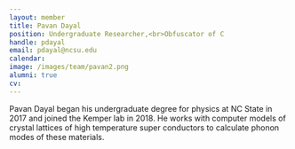```yaml
---
layout: member
title: Pavan Dayal
position: Undergraduate Researcher,<br>Obfuscator of C
handle: pdayal
email: pdayal@ncsu.edu
calendar:
image: /images/team/pavan2.png
alumni: true
cv:
---
```




Pavan Dayal began his undergraduate degree for physics at NC State in 2017 and joined the Kemper lab in 2018. He works with computer models of crystal lattices of high temperature super conductors to calculate phonon modes of these materials.

